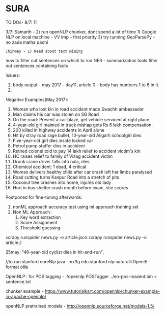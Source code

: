 # SURA

TO DOs- 8/7:
1) 


3/7:
	Samarth - 	2) run openNLP chunker, dont spend a lot of time
				1) Google NLP on local machine - VV imp - first priority
				3) try running GeoParsePy - no zada matha pachi

	Chinmay - 1) Read about text mining


how to filter out sentences on which to run NER - summarization tools filter out sentences containing facts

Issues:
1. body output - may 2017 - day11, article 0 - body has numbers 1 to 6 in it.
2. 

Negative Examples(May 2017):
1. Woman who lost kin in road accident made Swachh ambassador
2. Man claims his car was stolen on SG Road
3. On the road: Prevent a car blaze, get vehicle serviced at right place
4. 4-year-old girl maimed in truck mishap gets Rs 6 lakh compensation.
5. 200 killed in highway accidents in April alone
6. Hit by stray road rage bullet, 13-year-old Aligarh schoolgirl dies
7. Five-year-old girl dies inside locked car
8. Petrol pump staffer dies in accident
9. Retired colonel told to pay 14 lakh relief to accident victim's kin
10. HC raises relief to family of Vizag accident victim
11. Drunk crane driver falls into nala, dies
12. Chemical accident: 1 dead, 4 critical
13. Woman delivers healthy child after car crash left her limbs paralysed
14. Road cutting turns Kanpur Road into a stretch of pits
15. Coconut tree crashes into home, injures old lady
16. Hurt in bus shelter crash month before exam, she scores

	
Postponed for fine-tuning afterwards:
1. nonML approach accuracy test using ml approach training set
2.	Non ML Approach :
	1. Key word extraction
	2. Score Assignment
	3. Threshold guessing


scrapy runspider news.py -o article.json
scrapy runspider news.py -o article.jl


25may:
"46-year-old cyclist dies in hit-and-run",


//to run stanford coreNlp
java -mx3g edu.stanford.nlp.naturalli.OpenIE -format ollie


OpenNLP :
for POS tagging - 
	./opennlp POSTagger ../en-pos-maxent.bin < sentence.txt

chunker example - 
https://www.tutorialkart.com/opennlp/chunker-example-in-apache-opennlp/

openNLP pretrained models - 
http://opennlp.sourceforge.net/models-1.5/

